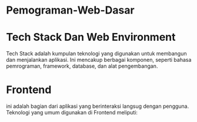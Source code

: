 # Pemograman-Web-Dasar

# Tech Stack Dan Web Environment 
Tech Stack adalah kumpulan teknologi yang digunakan untuk membangun dan menjalankan aplikasi. Ini mencakup berbagai komponen, seperti bahasa pemrograman, framework, database, dan alat pengembangan. 
# Frontend
ini adalah bagian dari aplikasi yang berinteraksi langsug dengan pengguna. Teknologi yang umum digunakan di Frontend meliputi: 
